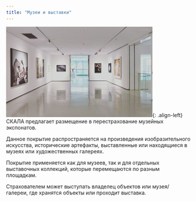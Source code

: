 ```yaml
---
title: "Музеи и выставки"
---
```


![image-left](/assets/images/reinsurance/museums.jpg){: .align-left}
СКАЛА предлагает размещение в перестрахование музейных экспонатов.

Данное покрытие распространяется на произведения изобразительного искусства, исторические артефакты, выставленные или находящиеся в музеях или художественных галереях. 

Покрытие применяется как для музеев, так и для отдельных выставочных коллекций, которые перемещаются по разным площадкам.

Страхователем может выступать владелец объектов или музея/галереи, где хранятся объекты или проходит выставка.
